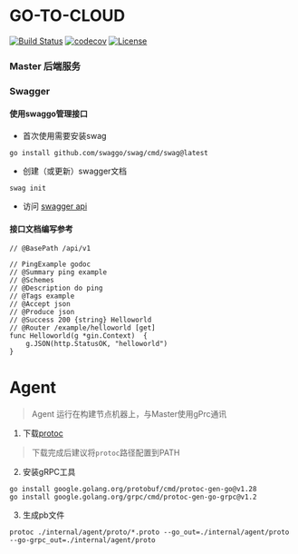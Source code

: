 # GO-TO-CLOUD

[![Build Status](https://github.com/go-to-cloud/go-to-cloud/actions/workflows/tests.yml/badge.svg?branch=main)](https://github.com/go-to-cloud/go-to-cloud/actions?query=branch%3Amain)
[![codecov](https://codecov.io/gh/go-to-cloud/go-to-cloud/branch/main/graph/badge.svg?token=9Y81AN6KUA)](https://codecov.io/gh/go-to-cloud/go-to-cloud)
[![License](https://img.shields.io/badge/License-Apache%202.0-blue.svg)](https://github.com/go-to-cloud/go-to-cloud/blob/main/LICENSE)

### Master 后端服务


### Swagger

#### 使用swaggo管理接口

- 首次使用需要安装swag
```shell
go install github.com/swaggo/swag/cmd/swag@latest
```

- 创建（或更新）swagger文档

```shell
swag init
```

- 访问 [swagger api](http://localhost:8080/swagger/index.html)

#### 接口文档编写参考

```
// @BasePath /api/v1

// PingExample godoc
// @Summary ping example
// @Schemes
// @Description do ping
// @Tags example
// @Accept json
// @Produce json
// @Success 200 {string} Helloworld
// @Router /example/helloworld [get]
func Helloworld(g *gin.Context)  {
	g.JSON(http.StatusOK, "helloworld")
}
```

# Agent

> Agent 运行在构建节点机器上，与Master使用gPrc通讯

1. 下载[protoc]("https://github.com/protocolbuffers/protobuf/releases")
> 下载完成后建议将`protoc`路径配置到PATH

2. 安装gRPC工具

```shell
go install google.golang.org/protobuf/cmd/protoc-gen-go@v1.28
go install google.golang.org/grpc/cmd/protoc-gen-go-grpc@v1.2
```

3. 生成pb文件

```shell
protoc ./internal/agent/proto/*.proto --go_out=./internal/agent/proto --go-grpc_out=./internal/agent/proto
```